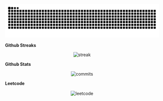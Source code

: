 <!--
**Noudi03/Noudi03** is a ✨ _special_ ✨ repository because its `README.md` (this file) appears on your GitHub profile.

Here are some ideas to get you started:

- 🔭 I’m currently working on ..
- 🌱 I’m currently learning
- 💬 Ask me about ...
- 📫 How to reach me: ..
-->
![snake gif](https://github.com/Noudi03/Noudi03/blob/output/github-snake-dark.svg)

<summary><b>Github Streaks</b></summary>
<p align="center">
  <img src=https://nirzak-streak-stats.vercel.app/?user=noudi03&theme=neon&hide_border=false=" alt="streak"/>
</p>

<summary><b>Github Stats</b></summary>
<p align="center">
  <img height="180em" src="https://github-readme-stats-delta-seven-26.vercel.app/api?username=Noudi03&show_icons=true&theme=neon&include_all_commits=true&count_private=true&include_private=true&hide_border=false" alt="commits" align = "center"/>
</p>

<summary><b>Leetcode</b></summary>
<p align="center">
  <img  src="https://leetcard.jacoblin.cool/noudi?theme=radical&font=Commissione&ext=activity" alt="leetcode" align = "center"/>
</p>
